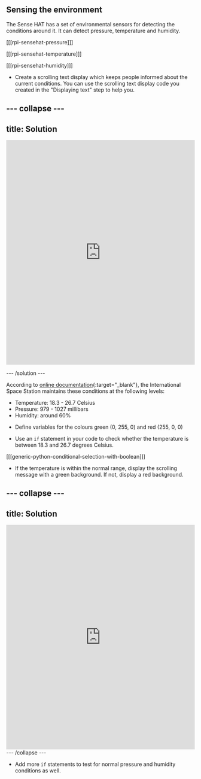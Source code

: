 ## Sensing the environment

The Sense HAT has a set of environmental sensors for detecting the conditions around it. It can detect pressure, temperature and humidity.

[[[rpi-sensehat-pressure]]]

[[[rpi-sensehat-temperature]]]

[[[rpi-sensehat-humidity]]]

+ Create a scrolling text display which keeps people informed about the current conditions. You can use the scrolling text display code you created in the "Displaying text" step to help you.

--- collapse ---
---
title: Solution
---

<iframe src="https://trinket.io/embed/python/e3f7d0412c" width="100%" height="600" frameborder="0" marginwidth="0" marginheight="0" allowfullscreen></iframe>

--- /solution ---

According to [online documentation](http://wsn.spaceflight.esa.int/docs/Factsheets/30%20ECLSS%20LR.pdf){:target="_blank"}, the International Space Station maintains these conditions at the following levels:

- Temperature: 18.3 - 26.7 Celsius
- Pressure: 979 - 1027 millibars
- Humidity: around 60%

+ Define variables for the colours green (0, 255, 0) and red (255, 0, 0)

+ Use an `if` statement in your code to check whether the temperature is between 18.3 and 26.7 degrees Celsius.

[[[generic-python-conditional-selection-with-boolean]]]

+ If the temperature is within the normal range, display the scrolling message with a green background. If not, display a red background.

--- collapse ---
---
title: Solution
---
<iframe src="https://trinket.io/embed/python/875ceb5402" width="100%" height="600" frameborder="0" marginwidth="0" marginheight="0" allowfullscreen></iframe>
--- /collapse ---

+ Add more `if` statements to test for normal pressure and humidity conditions as well.
